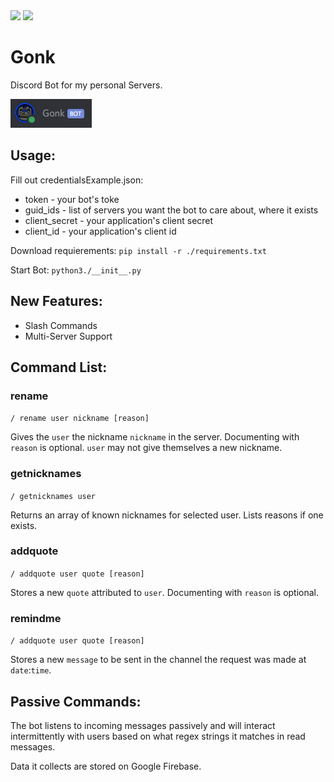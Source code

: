 <div align="">
<img src="https://styles.redditmedia.com/t5_25dntv/styles/communityIcon_j5f2meynqfo31.png" height="100" margin-right="50"></img>
  <img src="https://www.ekwb.com/wp-content/uploads/2017/07/Discord.png" height="100"></img>
</div>

# Gonk

Discord Bot for my personal Servers.

![alt text](https://raw.githubusercontent.com/JaimeNufio/Gonk/main/assets/loggedin.png)

## Usage:

Fill out credentialsExample.json:
- token -  your bot's toke
- guid_ids - list of servers you want the bot to care about, where it exists
- client_secret - your application's client secret
- client_id - your application's client id

Download requierements:
```pip install -r ./requirements.txt```

Start Bot:
```python3./__init__.py```


## New Features:
- Slash Commands 
- Multi-Server Support

## Command List:

### rename 

`/ rename user nickname [reason]`

Gives the ```user``` the nickname ```nickname``` in the server. Documenting with ```reason``` is optional. ```user``` may not give themselves a new nickname. 

### getnicknames

`/ getnicknames user`

Returns an array of known nicknames for selected user. Lists reasons if one exists.

### addquote

`/ addquote user quote [reason]`

Stores a new ```quote``` attributed to ```user```. Documenting with ```reason``` is optional.

### remindme

`/ addquote user quote [reason]`

Stores a new ```message``` to be sent in the channel the request was made at ```date```:```time```.

## Passive Commands:

The bot listens to incoming messages passively and will interact intermittently with users based on what regex strings it matches in read messages.

Data it collects are stored on Google Firebase.


